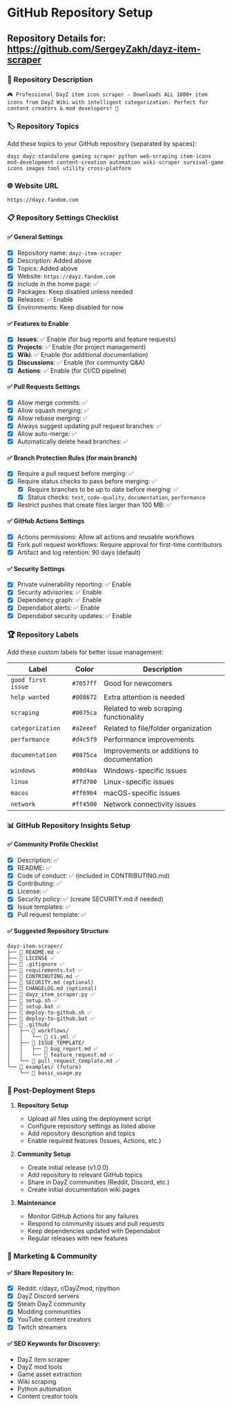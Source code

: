 # GitHub Repository Setup

## Repository Details for: https://github.com/SergeyZakh/dayz-item-scraper

### 📝 Repository Description
```
🎮 Professional DayZ item icon scraper - Downloads ALL 1000+ item icons from DayZ Wiki with intelligent categorization. Perfect for content creators & mod developers! 🚀
```

### 🏷️ Repository Topics
Add these topics to your GitHub repository (separated by spaces):
```
dayz dayz-standalone gaming scraper python web-scraping item-icons mod-development content-creation automation wiki-scraper survival-game icons images tool utility cross-platform
```

### 🌐 Website URL
```
https://dayz.fandom.com
```

### 📋 Repository Settings Checklist

#### ✅ General Settings
- [x] Repository name: `dayz-item-scraper`
- [x] Description: Added above
- [x] Topics: Added above  
- [x] Website: `https://dayz.fandom.com`
- [x] Include in the home page: ✅
- [x] Packages: Keep disabled unless needed
- [x] Releases: ✅ Enable
- [x] Environments: Keep disabled for now

#### ✅ Features to Enable
- [x] **Issues**: ✅ Enable (for bug reports and feature requests)
- [x] **Projects**: ✅ Enable (for project management)
- [x] **Wiki**: ✅ Enable (for additional documentation)
- [x] **Discussions**: ✅ Enable (for community Q&A)
- [x] **Actions**: ✅ Enable (for CI/CD pipeline)

#### ✅ Pull Requests Settings
- [x] Allow merge commits: ✅
- [x] Allow squash merging: ✅
- [x] Allow rebase merging: ✅
- [x] Always suggest updating pull request branches: ✅
- [x] Allow auto-merge: ✅
- [x] Automatically delete head branches: ✅

#### ✅ Branch Protection Rules (for main branch)
- [x] Require a pull request before merging: ✅
- [x] Require status checks to pass before merging: ✅
  - [x] Require branches to be up to date before merging: ✅
  - [x] Status checks: `test`, `code-quality`, `documentation`, `performance`
- [x] Restrict pushes that create files larger than 100 MB: ✅

#### ✅ GitHub Actions Settings
- [x] Actions permissions: Allow all actions and reusable workflows
- [x] Fork pull request workflows: Require approval for first-time contributors
- [x] Artifact and log retention: 90 days (default)

#### ✅ Security Settings
- [x] Private vulnerability reporting: ✅ Enable
- [x] Security advisories: ✅ Enable
- [x] Dependency graph: ✅ Enable
- [x] Dependabot alerts: ✅ Enable
- [x] Dependabot security updates: ✅ Enable

### 🏆 Repository Labels
Add these custom labels for better issue management:

| Label | Color | Description |
|-------|-------|-------------|
| `good first issue` | `#7057ff` | Good for newcomers |
| `help wanted` | `#008672` | Extra attention is needed |
| `scraping` | `#0075ca` | Related to web scraping functionality |
| `categorization` | `#a2eeef` | Related to file/folder organization |
| `performance` | `#d4c5f9` | Performance improvements |
| `documentation` | `#0075ca` | Improvements or additions to documentation |
| `windows` | `#00d4aa` | Windows-specific issues |
| `linux` | `#ffd700` | Linux-specific issues |
| `macos` | `#ff69b4` | macOS-specific issues |
| `network` | `#ff4500` | Network connectivity issues |

### 📊 GitHub Repository Insights Setup

#### ✅ Community Profile Checklist
- [x] Description: ✅
- [x] README: ✅
- [x] Code of conduct: ✅ (included in CONTRIBUTING.md)
- [x] Contributing: ✅
- [x] License: ✅
- [x] Security policy: ✅ (create SECURITY.md if needed)
- [x] Issue templates: ✅
- [x] Pull request template: ✅

#### ✅ Suggested Repository Structure
```
dayz-item-scraper/
├── 📄 README.md ✅
├── 📄 LICENSE ✅
├── 📄 .gitignore ✅
├── 📄 requirements.txt ✅
├── 📄 CONTRIBUTING.md ✅
├── 📄 SECURITY.md (optional)
├── 📄 CHANGELOG.md (optional)
├── 📄 dayz_item_scraper.py ✅
├── 📄 setup.sh ✅
├── 📄 setup.bat ✅
├── 📄 deploy-to-github.sh ✅
├── 📄 deploy-to-github.bat ✅
├── 📁 .github/
│   ├── 📁 workflows/
│   │   └── 📄 ci.yml ✅
│   ├── 📁 ISSUE_TEMPLATE/
│   │   ├── 📄 bug_report.md ✅
│   │   └── 📄 feature_request.md ✅
│   └── 📄 pull_request_template.md ✅
└── 📁 examples/ (future)
    └── 📄 basic_usage.py
```

### 🎯 Post-Deployment Steps

1. **Repository Setup**
   - Upload all files using the deployment script
   - Configure repository settings as listed above
   - Add repository description and topics
   - Enable required features (Issues, Actions, etc.)

2. **Community Setup**
   - Create initial release (v1.0.0)
   - Add repository to relevant GitHub topics
   - Share in DayZ communities (Reddit, Discord, etc.)
   - Create initial documentation wiki pages

3. **Maintenance**
   - Monitor GitHub Actions for any failures
   - Respond to community issues and pull requests
   - Keep dependencies updated with Dependabot
   - Regular releases with new features

### 🌟 Marketing & Community

#### ✅ Share Repository In:
- [x] Reddit: r/dayz, r/DayZmod, r/python
- [x] DayZ Discord servers
- [x] Steam DayZ community
- [x] Modding communities
- [x] YouTube content creators
- [x] Twitch streamers

#### ✅ SEO Keywords for Discovery:
- DayZ item scraper
- DayZ mod tools
- Game asset extraction
- Wiki scraping
- Python automation
- Content creator tools
